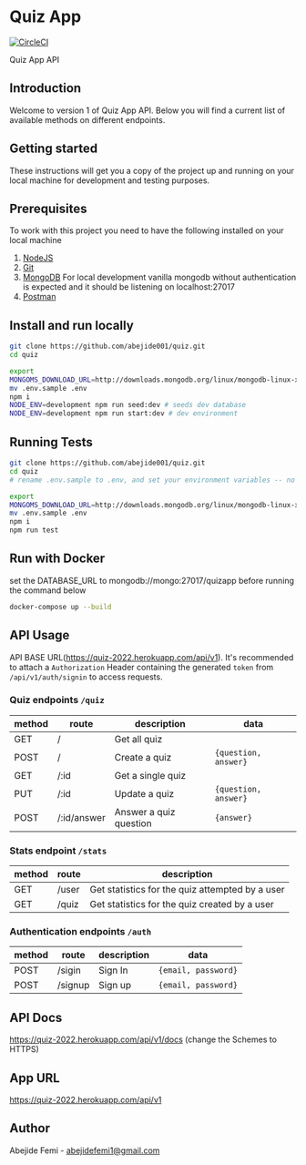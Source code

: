 # Quiz App

[![CircleCI](https://circleci.com/gh/abejide001/quiz.svg?style=svg)](https://app.circleci.com/pipelines/github/abejide001/quiz/4/workflows/40101214-aeac-4f60-b465-826713f250f8)

Quiz App API

## Introduction

Welcome to version 1 of Quiz App API. Below you will find a current list of available methods on different endpoints.

## Getting started

These instructions will get you a copy of the project up and running on your local machine for development and testing purposes.

## Prerequisites

To work with this project you need to have the following installed on your local machine

1. [NodeJS](https://nodejs.org)
2. [Git](https://git-scm.com/downloads)
3. [MongoDB](https://docs.mongodb.com/manual/installation/) For local development vanilla mongodb without authentication is expected and it should be listening on localhost:27017
4. [Postman](https://www.postman.com/downloads/)

## Install and run locally

```bash
git clone https://github.com/abejide001/quiz.git
cd quiz

export
MONGOMS_DOWNLOAD_URL=http://downloads.mongodb.org/linux/mongodb-linux-x86_64-debian10-latest.tgz
mv .env.sample .env
npm i
NODE_ENV=development npm run seed:dev # seeds dev database
NODE_ENV=development npm run start:dev # dev environment
```

## Running **Tests**

```bash
git clone https://github.com/abejide001/quiz.git
cd quiz
# rename .env.sample to .env, and set your environment variables -- no username&password for local database

export
MONGOMS_DOWNLOAD_URL=http://downloads.mongodb.org/linux/mongodb-linux-x86_64-debian10-latest.tgz
mv .env.sample .env
npm i
npm run test
```

## Run with Docker

set the DATABASE_URL to mongodb://mongo:27017/quizapp before running the command below

```bash
docker-compose up --build
```

## API Usage

API BASE URL(<https://quiz-2022.herokuapp.com/api/v1>). It's recommended to attach a `Authorization` Header containing the generated `token` from `/api/v1/auth/signin` to access requests.

### Quiz endpoints `/quiz`

| method | route              | description                        | data                   |
|--------|--------------------|------------------------------------|------------------------|
| GET    | /                  | Get all quiz                       |                        |
| POST   | /                  | Create a quiz                      | `{question, answer}`   |
| GET    | /:id               | Get a single quiz                  |                        |
| PUT    | /:id               | Update a quiz                      | `{question, answer}`   |
| POST   | /:id/answer        | Answer a quiz question             | `{answer}`             |

### Stats endpoint `/stats`

| method | route      | description                                          |
|--------|------------|------------------------------------------------------|
| GET    | /user      | Get statistics for the quiz attempted by a user      |
| GET    | /quiz      | Get statistics for the quiz created by a user        |

### Authentication endpoints `/auth`

| method | route   | description | data                |
|--------|---------|-------------|---------------------|
| POST   | /sigin  | Sign In     | `{email, password}` |
| POST   | /signup | Sign up     | `{email, password}` |

## API Docs

<https://quiz-2022.herokuapp.com/api/v1/docs> (change the Schemes to HTTPS)

## App URL

<https://quiz-2022.herokuapp.com/api/v1>

## Author

Abejide Femi - abejidefemi1@gmail.com
